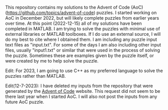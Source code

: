This repository contains my solutions to the Advent of Code (AoC) (https://github.com/topics/advent-of-code) puzzles.
I started working on AoC in December 2022, but will likely complete puzzles from earlier years over time. 
At this point (2022-12-15) all of my solutions have been completed in MATLAB.
I am trying to solve the puzzles with minimal use of external libraries or MATLAB toolboxes. 
If I do use an external source, I will do my best to cite where I obtained them.
I am including any puzzle input text files as "input.txt".
For some of the days I am also including other input files, usually "input1.txt" or similar that were used in the process of solving the puzzle. 
Sometimes these are examples given by the puzzle itself, or were created by me to help solve the puzzle.

Edit:
For 2023, I am going to use C++ as my preferred language to solve the puzzles rather than MATLAB.

Edit(12-7-2023):
I have deleted my inputs from the repository that were generated by the [Advent of Code](https://adventofcode.com/about#faq_copying) website. This request did not seem to be there last year when I started AoC. I will also not post the inputs from any future AoC puzzle.

